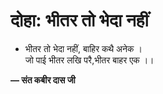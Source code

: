 # दोहा: भीतर तो भेदा नहीं

- भीतर तो भेदा नहीं, बाहिर कथै अनेक ।\
  जो पाई भीतर लखि परै,भीतर बाहर एक ।।

**— संत कबीर दास जी**
